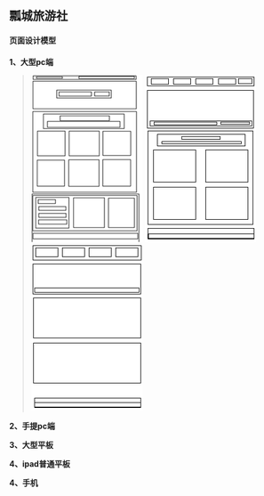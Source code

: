 ## 瓢城旅游社
#### 页面设计模型

**1、大型pc端**
>![Pc端首页模型](https://github.com/UncleSweet/HTML5-Project/blob/master/html-model/pc/index-model.png "pc端首页模型")
>![iPad首页模型](https://github.com/UncleSweet/HTML5-Project/blob/master/html-model/ipad/index-model.png "iPad首页模型")
>![Mobile首页模型](https://github.com/UncleSweet/HTML5-Project/blob/master/html-model/mobile/index-model.png "Mobile首页模型")


**2、手提pc端**

**3、大型平板**

**4、ipad普通平板**

**4、手机**

